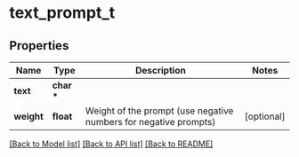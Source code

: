 # text_prompt_t

## Properties
Name | Type | Description | Notes
------------ | ------------- | ------------- | -------------
**text** | **char \*** |  | 
**weight** | **float** | Weight of the prompt (use negative numbers for negative prompts) | [optional] 

[[Back to Model list]](../README.md#documentation-for-models) [[Back to API list]](../README.md#documentation-for-api-endpoints) [[Back to README]](../README.md)


